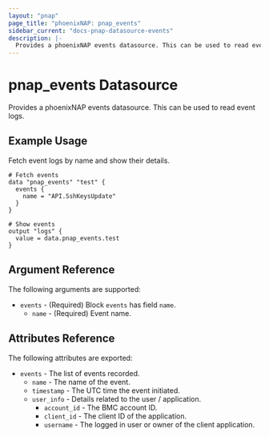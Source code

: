 ```yaml
---
layout: "pnap"
page_title: "phoenixNAP: pnap_events"
sidebar_current: "docs-pnap-datasource-events"
description: |-
  Provides a phoenixNAP events datasource. This can be used to read event logs.
---
```


# pnap_events Datasource

Provides a phoenixNAP events datasource. This can be used to read event logs.



## Example Usage

Fetch event logs by name and show their details.

```hcl
# Fetch events
data "pnap_events" "test" {
  events {
    name = "API.SshKeysUpdate"
  }
}

# Show events
output "logs" {
  value = data.pnap_events.test
}
```

## Argument Reference

The following arguments are supported:

* `events` - (Required) Block `events` has field `name`.
    * `name` - (Required) Event name.


## Attributes Reference

The following attributes are exported:

* `events` - The list of events recorded.
    * `name` - The name of the event.
    * `timestamp` - The UTC time the event initiated.
    * `user_info` - Details related to the user / application.
        * `account_id` - The BMC account ID.
        * `client_id` - The client ID of the application.
        * `username` - The logged in user or owner of the client application.
